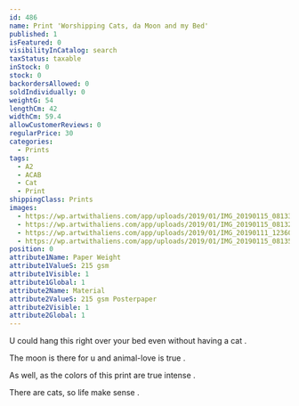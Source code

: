 ```yaml
---
id: 486
name: Print 'Worshipping Cats, da Moon and my Bed'
published: 1
isFeatured: 0
visibilityInCatalog: search
taxStatus: taxable
inStock: 0
stock: 0
backordersAllowed: 0
soldIndividually: 0
weightG: 54
lengthCm: 42
widthCm: 59.4
allowCustomerReviews: 0
regularPrice: 30
categories:
  - Prints
tags:
  - A2
  - ACAB
  - Cat
  - Print
shippingClass: Prints
images:
  - https://wp.artwithaliens.com/app/uploads/2019/01/IMG_20190115_081337-01-scaled.jpeg
  - https://wp.artwithaliens.com/app/uploads/2019/01/IMG_20190115_081321-01-01-scaled.jpeg
  - https://wp.artwithaliens.com/app/uploads/2019/01/IMG_20190111_123604-01-scaled.jpeg
  - https://wp.artwithaliens.com/app/uploads/2019/01/IMG_20190115_081352-01-scaled.jpeg
position: 0
attribute1Name: Paper Weight
attribute1ValueS: 215 gsm
attribute1Visible: 1
attribute1Global: 1
attribute2Name: Material
attribute2ValueS: 215 gsm Posterpaper
attribute2Visible: 1
attribute2Global: 1
---
```


U could hang this right over your bed even without having a cat .

The moon is there for u and animal-love is true .

As well, as the colors of this print are true intense .

There are cats, so life make sense .

